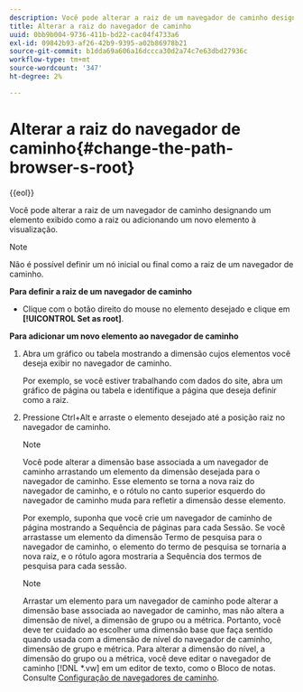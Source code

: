 ```yaml
---
description: Você pode alterar a raiz de um navegador de caminho designando um elemento exibido como a raiz ou adicionando um novo elemento à visualização.
title: Alterar a raiz do navegador de caminho
uuid: 0bb9b004-9736-411b-bd22-cac04f4733a6
exl-id: 09842b93-af26-42b9-9395-a02b86978b21
source-git-commit: b1dda69a606a16dccca30d2a74c7e63dbd27936c
workflow-type: tm+mt
source-wordcount: '347'
ht-degree: 2%

---
```


# Alterar a raiz do navegador de caminho{#change-the-path-browser-s-root}

{{eol}}

Você pode alterar a raiz de um navegador de caminho designando um elemento exibido como a raiz ou adicionando um novo elemento à visualização.

>[!NOTE]
>
>Não é possível definir um nó inicial ou final como a raiz de um navegador de caminho.

**Para definir a raiz de um navegador de caminho**

* Clique com o botão direito do mouse no elemento desejado e clique em **[!UICONTROL Set as root]**.

**Para adicionar um novo elemento ao navegador de caminho**

1. Abra um gráfico ou tabela mostrando a dimensão cujos elementos você deseja exibir no navegador de caminho.

   Por exemplo, se você estiver trabalhando com dados do site, abra um gráfico de página ou tabela e identifique a página que deseja definir como a raiz.

1. Pressione Ctrl+Alt e arraste o elemento desejado até a posição raiz no navegador de caminho.

   >[!NOTE]
   >
   >Você pode alterar a dimensão base associada a um navegador de caminho arrastando um elemento da dimensão desejada para o navegador de caminho. Esse elemento se torna a nova raiz do navegador de caminho, e o rótulo no canto superior esquerdo do navegador de caminho muda para refletir a dimensão desse elemento.

   Por exemplo, suponha que você crie um navegador de caminho de página mostrando a Sequência de páginas para cada Sessão. Se você arrastasse um elemento da dimensão Termo de pesquisa para o navegador de caminho, o elemento do termo de pesquisa se tornaria a nova raiz, e o rótulo agora mostraria a Sequência dos termos de pesquisa para cada sessão.

   >[!NOTE]
   >
   >Arrastar um elemento para um navegador de caminho pode alterar a dimensão base associada ao navegador de caminho, mas não altera a dimensão de nível, a dimensão de grupo ou a métrica. Portanto, você deve ter cuidado ao escolher uma dimensão base que faça sentido quando usada com a dimensão de nível do navegador de caminho, dimensão de grupo e métrica. Para alterar a dimensão do nível, a dimensão do grupo ou a métrica, você deve editar o navegador de caminho [!DNL *.vw] em um editor de texto, como o Bloco de notas. Consulte [Configuração de navegadores de caminho](../../../../home/c-get-started/c-intf-anlys-ftrs/t-config-path-brwsr.md#task-bbb3ddaa140a414f984b697c2b8202a3).
